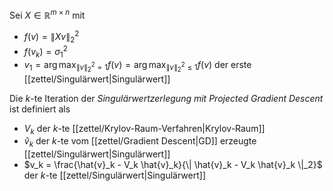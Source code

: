 Sei $X \in \mathbb{R}^{m \times n}$ mit
- $f(v) = \| Xv \|_2^2$
- $f(v_k) = \sigma_1^2$
- $v_1 = \arg\max_{\| v \|_2^2 = 1} f(v) = \arg\max_{\| v \|_2^2 \le 1} f(v)$ der erste [[zettel/Singulärwert|Singulärwert]]

Die $k$-te Iteration der *Singulärwertzerlegung mit Projected Gradient Descent* ist definiert als
- $V_k$ der $k$-te [[zettel/Krylov-Raum-Verfahren|Krylov-Raum]]
- $\hat{v}_k$ der $k$-te vom [[zettel/Gradient Descent|GD]] erzeugte [[zettel/Singulärwert|Singulärwert]]
- $v_k = \frac{\hat{v}_k - V_k \hat{v}_k}{\| \hat{v}_k - V_k \hat{v}_k \|_2}$ der $k$-te [[zettel/Singulärwert|Singulärwert]]